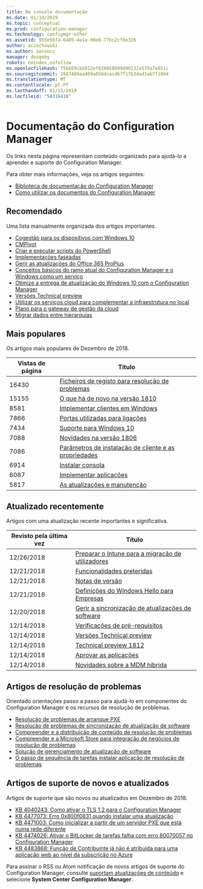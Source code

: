 ```yaml
---
title: Na consola documentação
ms.date: 01/14/2019
ms.topic: conceptual
ms.prod: configuration-manager
ms.technology: configmgr-other
ms.assetid: 955e56fa-6485-4a1a-90e6-77bc2cf8e326
author: aczechowski
ms.author: aaroncz
manager: dougeby
robots: noindex,nofollow
ms.openlocfilehash: f5bb59cb5912ef638058b09d90132a579a7e651c
ms.sourcegitcommit: 2687489aa409a050dcacd67f17b3dad3ab7f1804
ms.translationtype: MT
ms.contentlocale: pt-PT
ms.lasthandoff: 01/15/2019
ms.locfileid: "54316410"
---
```

<!-- 
- Feature 1357546
- This page displays in-console, under the Community workspace, Documentation node. 
- Don't use any relative links; must be full https://docs.microsoft.com and language neutral
- Process: https://microsoft.sharepoint.com/teams/ConfigMgr/Documents/ContentPub/Data%20collection%20process%20for%20Feature%201357546%20In-console%20documentation.docx?web=1
-->


# <a name="configuration-manager-documentation"></a>Documentação do Configuration Manager
Os links nesta página representam conteúdo organizado para ajudá-lo a aprender e suporte do Configuration Manager. 

Para obter mais informações, veja os artigos seguintes:
- [Biblioteca de documentação do Configuration Manager](https://docs.microsoft.com/sccm)  
- [Como utilizar os documentos do Configuration Manager](https://docs.microsoft.com/sccm/core/understand/use-docs)



## <a name="recommended"></a>Recomendado 
Uma lista manualmente organizada dos artigos importantes.

- [Cogestão para os dispositivos com Windows 10](https://docs.microsoft.com/sccm/comanage/overview)  
- [CMPivot](https://docs.microsoft.com/sccm/core/servers/manage/cmpivot)  
- [Criar e executar scripts do PowerShell](https://docs.microsoft.com/sccm/apps/deploy-use/create-deploy-scripts)  
- [Implementações faseadas](https://docs.microsoft.com/sccm/osd/deploy-use/create-phased-deployment-for-task-sequence)  
- [Gerir as atualizações do Office 365 ProPlus](https://docs.microsoft.com/sccm/sum/deploy-use/manage-office-365-proplus-updates)  
- [Conceitos básicos do ramo atual do Configuration Manager e o Windows como um serviço](https://docs.microsoft.com/sccm/core/understand/configuration-manager-and-windows-as-service)
- [Otimize a entrega de atualização do Windows 10 com o Configuration Manager](https://docs.microsoft.com/sccm/sum/deploy-use/optimize-windows-10-update-delivery)
- [Versões Technical preview](https://docs.microsoft.com/sccm/core/get-started/technical-preview)
- [Utilizar os serviços cloud para complementar a infraestrutura no local](https://docs.microsoft.com/sccm/core/understand/use-cloud-services)
- [Plano para o gateway de gestão da cloud](https://docs.microsoft.com/sccm/core/clients/manage/plan-cloud-management-gateway)
- [Migrar dados entre hierarquias](https://docs.microsoft.com/sccm/core/migration/migrate-data-between-hierarchies)



## <a name="trending"></a>Mais populares
Os artigos mais populares de Dezembro de 2018.

 | Vistas de página | Título | 
 |------------|-------| 
 | 16430 | [Ficheiros de registo para resolução de problemas](https://docs.microsoft.com/sccm/core/plan-design/hierarchy/log-files) |
 | 15155 | [O que há de novo na versão 1810](https://docs.microsoft.com/sccm/core/plan-design/changes/whats-new-in-version-1810) |
 | 8581 | [Implementar clientes em Windows](https://docs.microsoft.com/sccm/core/clients/deploy/deploy-clients-to-windows-computers) |
 | 7866 | [Portas utilizadas para ligações](https://docs.microsoft.com/sccm/core/plan-design/hierarchy/ports) |
 | 7434 | [Suporte para Windows 10](https://docs.microsoft.com/sccm/core/plan-design/configs/support-for-windows-10) |
 | 7088 | [Novidades na versão 1806](https://docs.microsoft.com/sccm/core/plan-design/changes/whats-new-in-version-1806) |
 | 7086 | [Parâmetros de instalação de cliente e as propriedades](https://docs.microsoft.com/sccm/core/clients/deploy/about-client-installation-properties) |
 | 6914 | [Instalar consola](https://docs.microsoft.com/sccm/core/servers/deploy/install/install-consoles) |
 | 6087 | [Implementar aplicações](https://docs.microsoft.com/sccm/apps/deploy-use/deploy-applications) |
 | 5817 | [As atualizações e manutenção](https://docs.microsoft.com/sccm/core/servers/manage/updates) |



## <a name="recently-updated"></a>Atualizado recentemente
Artigos com uma atualização recente importantes e significativa.

 | Revisto pela última vez | Título | 
 |---------------|-------|
 | 12/26/2018 | [Preparar o Intune para a migração de utilizadores](https://docs.microsoft.com/sccm/mdm/deploy-use/migrate-prepare-intune) |
 | 12/21/2018 | [Funcionalidades preteridas](https://docs.microsoft.com/sccm/core/plan-design/changes/deprecated/removed-and-deprecated-cmfeatures) |
 | 12/21/2018 | [Notas de versão](https://docs.microsoft.com/sccm/core/servers/deploy/install/release-notes) |
 | 12/21/2018 | [Definições do Windows Hello para Empresas](https://docs.microsoft.com/sccm/mdm/deploy-use/windows-hello-for-business-settings) |
 | 12/20/2018 | [Gerir a sincronização de atualizações de software](https://docs.microsoft.com/sccm/sum/get-started/synchronize-software-updates) |
 | 12/14/2018 | [Verificações de pré-requisitos](https://docs.microsoft.com/sccm/core/servers/deploy/install/list-of-prerequisite-checks) |
 | 12/14/2018 | [Versões Technical preview](https://docs.microsoft.com/sccm/core/get-started/technical-preview) |
 | 12/14/2018 | [Technical preview 1812](https://docs.microsoft.com/sccm/core/get-started/capabilities-in-technical-preview-1812) |
 | 12/14/2018 | [Aprovar as aplicações](https://docs.microsoft.com/sccm/apps/deploy-use/app-approval) |
 | 12/14/2018 | [Novidades sobre a MDM híbrida](https://docs.microsoft.com/sccm/mdm/understand/whats-new-in-hybrid-mobile-device-management) |



## <a name="troubleshooting-articles"></a>Artigos de resolução de problemas
Orientado orientações passo a passo para ajudá-lo em componentes do Configuration Manager e os recursos de resolução de problemas.

- [Resolução de problemas de arranque PXE](https://support.microsoft.com/help/4468612)
- [Resolução de problemas de sincronização de atualização de software](https://support.microsoft.com/help/10059)
- [Compreender e a distribuição de conteúdo de resolução de problemas](https://support.microsoft.com/help/4000401)
- [Compreender e a Microsoft Store para integração de negócios de resolução de problemas](https://support.microsoft.com/help/4010214)
- [Solução de gerenciamento de atualização de software](https://support.microsoft.com/help/10680)
- [O passo de sequência de tarefas instalar aplicação de resolução de problemas](https://support.microsoft.com/help/18408/)



## <a name="new-and-updated-support-articles"></a>Artigos de suporte de novos e atualizados
Artigos de suporte que são novos ou atualizados em Dezembro de 2018.

- [KB 4040243: Como ativar o TLS 1.2 para o Configuration Manager](https://support.microsoft.com/help/4040243)
- [KB 4477073: Erro 0x800f0831 quando instalar uma atualização](https://support.microsoft.com/help/4477073)
- [KB 4471003: Como inicializar a partir de um servidor PXE que está numa rede diferente](https://support.microsoft.com/help/4471003)
- [KB 4474026: Ativar o BitLocker de tarefas falha com erro 80070057 no Configuration Manager](https://support.microsoft.com/help/4474026)
- [KB 4483868: Função de Contribuinte já não é atribuída para uma aplicação web ao nível da subscrição no Azure](https://support.microsoft.com/help/4483868)


Para assinar o RSS ou Atom notificação de novos artigos de suporte do Configuration Manager, consulte [suportam atualizações de conteúdo](https://support.microsoft.com/help/4089498/) e selecione **System Center Configuration Manager**.  
